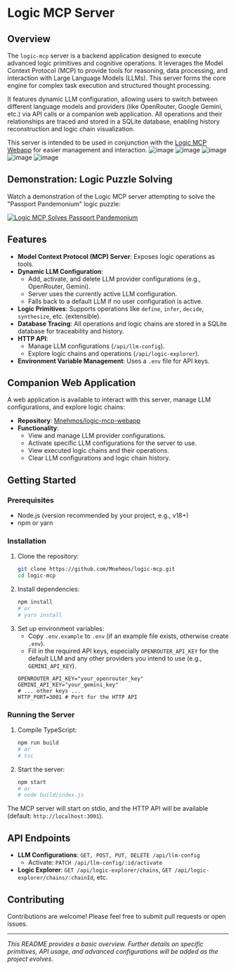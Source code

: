 # Logic MCP Server

## Overview

The `logic-mcp` server is a backend application designed to execute advanced logic primitives and cognitive operations. It leverages the Model Context Protocol (MCP) to provide tools for reasoning, data processing, and interaction with Large Language Models (LLMs). This server forms the core engine for complex task execution and structured thought processing.

It features dynamic LLM configuration, allowing users to switch between different language models and providers (like OpenRouter, Google Gemini, etc.) via API calls or a companion web application. All operations and their relationships are traced and stored in a SQLite database, enabling history reconstruction and logic chain visualization.

This server is intended to be used in conjunction with the [Logic MCP Webapp](https://github.com/Mnehmos/logic-mcp-webapp) for easier management and interaction.
![image](https://github.com/user-attachments/assets/99dfbf19-367b-46d1-b94f-dae44103fdd9)
![image](https://github.com/user-attachments/assets/076be2f6-742e-4357-b554-9ce154e129bb)
![image](https://github.com/user-attachments/assets/de9e8546-2425-4fac-a186-a7df8469dcdb)
![image](https://github.com/user-attachments/assets/a7b25899-da67-4c2c-be22-7ef43a7b1260)
![image](https://github.com/user-attachments/assets/6013f812-7a28-4d7a-8b4b-d554b0d15c27)


## Demonstration: Logic Puzzle Solving

Watch a demonstration of the Logic MCP server attempting to solve the "Passport Pandemonium" logic puzzle:

[![Logic MCP Solves Passport Pandemonium](https://img.youtube.com/vi/lFt_XrPvSIA/0.jpg)](https://www.youtube.com/watch?v=lFt_XrPvSIA) 

## Features

-   **Model Context Protocol (MCP) Server**: Exposes logic operations as tools.
-   **Dynamic LLM Configuration**:
    -   Add, activate, and delete LLM provider configurations (e.g., OpenRouter, Gemini).
    -   Server uses the currently active LLM configuration.
    -   Falls back to a default LLM if no user configuration is active.
-   **Logic Primitives**: Supports operations like `define`, `infer`, `decide`, `synthesize`, etc. (extensible).
-   **Database Tracing**: All operations and logic chains are stored in a SQLite database for traceability and history.
-   **HTTP API**:
    -   Manage LLM configurations (`/api/llm-config`).
    -   Explore logic chains and operations (`/api/logic-explorer`).
-   **Environment Variable Management**: Uses a `.env` file for API keys.

## Companion Web Application

A web application is available to interact with this server, manage LLM configurations, and explore logic chains:
-   **Repository**: [Mnehmos/logic-mcp-webapp](https://github.com/Mnehmos/logic-mcp-webapp)
-   **Functionality**:
    -   View and manage LLM provider configurations.
    -   Activate specific LLM configurations for the server to use.
    -   View executed logic chains and their operations.
    -   Clear LLM configurations and logic chain history.

## Getting Started

### Prerequisites

-   Node.js (version recommended by your project, e.g., v18+)
-   npm or yarn

### Installation

1.  Clone the repository:
    ```bash
    git clone https://github.com/Mnehmos/logic-mcp.git
    cd logic-mcp
    ```
2.  Install dependencies:
    ```bash
    npm install
    # or
    # yarn install
    ```
3.  Set up environment variables:
    -   Copy `.env.example` to `.env` (if an example file exists, otherwise create `.env`).
    -   Fill in the required API keys, especially `OPENROUTER_API_KEY` for the default LLM and any other providers you intend to use (e.g., `GEMINI_API_KEY`).
    ```env
    OPENROUTER_API_KEY="your_openrouter_key"
    GEMINI_API_KEY="your_gemini_key"
    # ... other keys ...
    HTTP_PORT=3001 # Port for the HTTP API
    ```

### Running the Server

1.  Compile TypeScript:
    ```bash
    npm run build
    # or
    # tsc
    ```
2.  Start the server:
    ```bash
    npm start
    # or
    # node build/index.js
    ```

The MCP server will start on stdio, and the HTTP API will be available (default: `http://localhost:3001`).

## API Endpoints

-   **LLM Configurations**: `GET, POST, PUT, DELETE /api/llm-config`
    -   Activate: `PATCH /api/llm-config/:id/activate`
-   **Logic Explorer**: `GET /api/logic-explorer/chains`, `GET /api/logic-explorer/chains/:chainId`, etc.

## Contributing

Contributions are welcome! Please feel free to submit pull requests or open issues.

---

*This README provides a basic overview. Further details on specific primitives, API usage, and advanced configurations will be added as the project evolves.*

